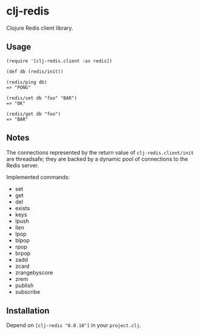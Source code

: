 # clj-redis

Clojure Redis client library.

## Usage

    (require '[clj-redis.client :as redis])
    
    (def db (redis/init))
    
    (redis/ping db)
    => "PONG"

    (redis/set db "foo" "BAR")
    => "OK"

    (redis/get db "foo")
    => "BAR"

## Notes

The connections represented by the return value of `clj-redis.client/init` are threadsafe; they are backed by a dynamic pool of connections to the Redis server.

Implemented commands:

* set
* get
* del
* exists
* keys
* lpush
* llen
* lpop
* blpop
* rpop
* brpop
* zadd
* zcard
* zrangebyscore
* zrem
* publish
* subscribe

## Installation

Depend on `[clj-redis "0.0.10"]` in your `project.clj`.
